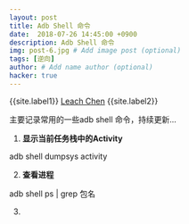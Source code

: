 ```yaml
---
layout: post
title: Adb Shell 命令
date:  2018-07-26 14:45:00 +0900
description: Adb Shell 命令
img: post-6.jpg # Add image post (optional)
tags: [逆向]
author: # Add name author (optional)
hacker: true
---
```


{{site.label1}} <a href="https://leach-chen.github.io/" target="\_blank">Leach Chen</a> {{site.label2}}


主要记录常用的一些adb shell 命令，持续更新...

1. **显示当前任务栈中的Activity**

adb shell dumpsys activity

2. **查看进程**

adb shell ps | grep 包名

3.
